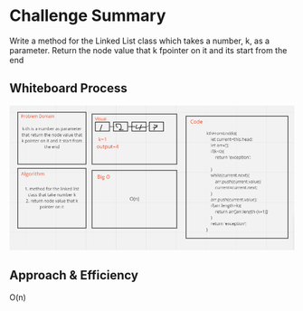 # Challenge Summary
<!-- Description of the challenge -->
Write a method for the Linked List class which takes a number, k, as a parameter. Return the node value that k fpointer on it and its start from the end
## Whiteboard Process
<!-- Embedded whiteboard image -->
![](javascript/linked-list-kth/ll-kth.PNG)

## Approach & Efficiency
<!-- What approach did you take? Why? What is the Big O space/time for this approach? -->
O(n)

